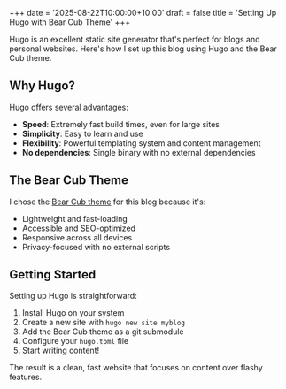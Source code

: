 +++
date = '2025-08-22T10:00:00+10:00'
draft = false
title = 'Setting Up Hugo with Bear Cub Theme'
+++

Hugo is an excellent static site generator that's perfect for blogs and personal websites. Here's how I set up this blog using Hugo and the Bear Cub theme.

## Why Hugo?

Hugo offers several advantages:

- **Speed**: Extremely fast build times, even for large sites
- **Simplicity**: Easy to learn and use
- **Flexibility**: Powerful templating system and content management
- **No dependencies**: Single binary with no external dependencies

## The Bear Cub Theme

I chose the [Bear Cub theme](https://github.com/clente/hugo-bearcub) for this blog because it's:

- Lightweight and fast-loading
- Accessible and SEO-optimized  
- Responsive across all devices
- Privacy-focused with no external scripts

## Getting Started

Setting up Hugo is straightforward:

1. Install Hugo on your system
2. Create a new site with `hugo new site myblog`
3. Add the Bear Cub theme as a git submodule
4. Configure your `hugo.toml` file
5. Start writing content!

The result is a clean, fast website that focuses on content over flashy features.
